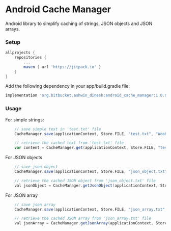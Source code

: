 
# Android Cache Manager

Android library to simplify caching of strings, JSON objects and JSON arrays.

### Setup
```gradle
allprojects {
    repositories {
        ...
        maven { url 'https://jitpack.io' }
    }
}
```

Add the following dependency in your app/build.gradle file:
```gradle
implementation 'org.bitbucket.ashwin_dinesh:android_cache_manager:1.0.0'
```

### Usage

For simple strings:
```gradle
    // save simple text in 'test.txt' file
    CacheManager.save(applicationContext, Store.FILE, "test.txt", "WooHoo! this is cached text")

    // retrieve the cached text from 'test.txt' file
    var content = CacheManager.get(applicationContext, Store.FILE, "test.txt")
```

For JSON objects
```gradle
    // save json object
    CacheManager.save(applicationContext, Store.FILE, "json_object.txt", jsonObject)

    // retrieve the cached JSON object from 'json_object.txt' file
    val jsonObject = CacheManager.getJsonObject(applicationContext, Store.FILE, "json_object.txt")
```

For JSON array
```gradle
    // save json array
    CacheManager.save(applicationContext, Store.FILE, "json_array.txt", jsonArray)

    // retrieve the cached JSON array from 'json_array.txt' file
    val jsonArray = CacheManager.getJsonArray(applicationContext, Store.FILE, "json_array.txt")
```
